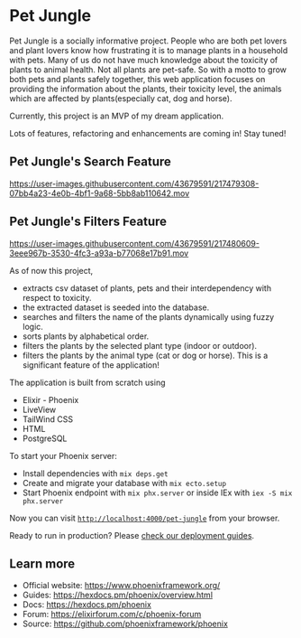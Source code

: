 # Pet Jungle

Pet Jungle is a socially informative project. People who are both pet lovers and plant lovers know how frustrating it is to manage plants in a household with pets. Many of us do not have much knowledge about the toxicity of plants to animal health. Not all plants are pet-safe. So with a motto to grow both pets and plants safely together, this web application focuses on providing the information about the plants, their toxicity level, the animals which are affected by plants(especially cat, dog and horse).

Currently, this project is an MVP of my dream application. 

Lots of features, refactoring and enhancements are coming in! Stay tuned!

## Pet Jungle's Search Feature


https://user-images.githubusercontent.com/43679591/217479308-07bb4a23-4e0b-4bf1-9a68-5bb8ab110642.mov



## Pet Jungle's Filters Feature


https://user-images.githubusercontent.com/43679591/217480609-3eee967b-3530-4fc3-a93a-b77068e17b91.mov


As of now this project,

- extracts csv dataset of plants, pets and their interdependency with respect to toxicity.
- the extracted dataset is seeded into the database.
- searches and filters the name of the plants dynamically using fuzzy logic.
- sorts plants by alphabetical order.
- filters the plants by the selected plant type (indoor or outdoor).
- filters the plants by the animal type (cat or dog or horse). This is a significant feature of the application!

The application is built from scratch using
- Elixir - Phoenix
- LiveView
- TailWind CSS
- HTML
- PostgreSQL

To start your Phoenix server:

  * Install dependencies with `mix deps.get`
  * Create and migrate your database with `mix ecto.setup`
  * Start Phoenix endpoint with `mix phx.server` or inside IEx with `iex -S mix phx.server`

Now you can visit [`http://localhost:4000/pet-jungle`](http://localhost:4000/pet-jungle) from your browser.

Ready to run in production? Please [check our deployment guides](https://hexdocs.pm/phoenix/deployment.html).

## Learn more

  * Official website: https://www.phoenixframework.org/
  * Guides: https://hexdocs.pm/phoenix/overview.html
  * Docs: https://hexdocs.pm/phoenix
  * Forum: https://elixirforum.com/c/phoenix-forum
  * Source: https://github.com/phoenixframework/phoenix
